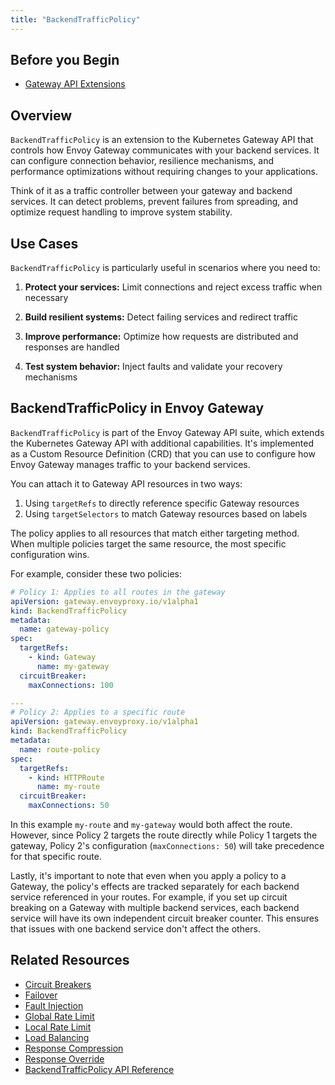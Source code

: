 ```yaml
---
title: "BackendTrafficPolicy"
---
```

## Before you Begin
- [Gateway API Extensions](gateway-api-extensions.md)

## Overview
`BackendTrafficPolicy` is an extension to the Kubernetes Gateway API that controls how Envoy Gateway communicates with your backend services. It can configure connection behavior, resilience mechanisms, and performance optimizations without requiring changes to your applications.

Think of it as a traffic controller between your gateway and backend services. It can detect problems, prevent failures from spreading, and optimize request handling to improve system stability.

## Use Cases

`BackendTrafficPolicy` is particularly useful in scenarios where you need to:

1. **Protect your services:** 
   Limit connections and reject excess traffic when necessary

2. **Build resilient systems:** 
   Detect failing services and redirect traffic

3. **Improve performance:** 
   Optimize how requests are distributed and responses are handled

4. **Test system behavior:** 
   Inject faults and validate your recovery mechanisms

## BackendTrafficPolicy in Envoy Gateway

`BackendTrafficPolicy` is part of the Envoy Gateway API suite, which extends the Kubernetes Gateway API with additional capabilities. It's implemented as a Custom Resource Definition (CRD) that you can use to configure how Envoy Gateway manages traffic to your backend services. 

You can attach it to Gateway API resources in two ways:

1. Using `targetRefs` to directly reference specific Gateway resources
2. Using `targetSelectors` to match Gateway resources based on labels

The policy applies to all resources that match either targeting method. When multiple policies target the same resource, the most specific configuration wins.

For example, consider these two policies:

```yaml
# Policy 1: Applies to all routes in the gateway
apiVersion: gateway.envoyproxy.io/v1alpha1
kind: BackendTrafficPolicy
metadata:
  name: gateway-policy
spec:
  targetRefs:
    - kind: Gateway
      name: my-gateway
  circuitBreaker:
    maxConnections: 100

---
# Policy 2: Applies to a specific route
apiVersion: gateway.envoyproxy.io/v1alpha1
kind: BackendTrafficPolicy
metadata:
  name: route-policy
spec:
  targetRefs:
    - kind: HTTPRoute
      name: my-route
  circuitBreaker:
    maxConnections: 50
```

In this example `my-route` and `my-gateway` would both affect the route. However, since Policy 2 targets the route directly while Policy 1 targets the gateway, Policy 2's configuration (`maxConnections: 50`) will take precedence for that specific route.

Lastly, it's important to note that even when you apply a policy to a Gateway, the policy's effects are tracked separately for each backend service referenced in your routes. For example, if you set up circuit breaking on a Gateway with multiple backend services, each backend service will have its own independent circuit breaker counter. This ensures that issues with one backend service don't affect the others.

## Related Resources

- [Circuit Breakers](../tasks/traffic/circuit-breaker)
- [Failover](../tasks/traffic/failover)
- [Fault Injection](../tasks/traffic/fault-injection)
- [Global Rate Limit](../tasks/traffic/global-rate-limit)
- [Local Rate Limit](../tasks/traffic/local-rate-limit)
- [Load Balancing](../tasks/traffic/load-balancing)
- [Response Compression](../tasks/traffic/response-compression)
- [Response Override](../tasks/traffic/response-override)
- [BackendTrafficPolicy API Reference](../api/extension_types#backendtrafficpolicy)
